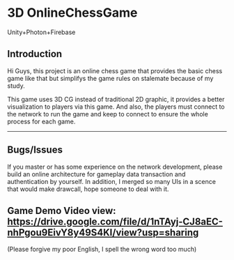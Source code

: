 # 3D OnlineChessGame
Unity+Photon+Firebase

Introduction
----------------------------------------------------
Hi Guys, this project is an online chess game that provides the basic chess game like that but simplifys the game rules on stalemate because of my study.

This game uses 3D CG instead of traditional 2D graphic, it provides a better visualization to players via this game. And also, the players must connect to the network to run the game and keep to connect to ensure the whole process for each game.

----------------------------------------------------


Bugs/Issues
----------------------------------------------------
If you master or has some experience on the network development, please build an online architecture for gameplay data transaction and authentication by yourself.
In addition, I merged so many UIs in a scence that would make drawcall, hope someone to deal with it.


Game Demo Video view: https://drive.google.com/file/d/1nTAyj-CJ8aEC-nhPgou9EivY8y49S4KI/view?usp=sharing
----------------------------------------------------

(Please forgive my poor English, I spell the wrong word too much)

